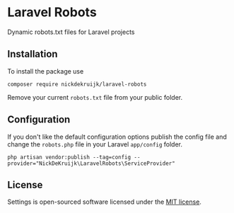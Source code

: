 # Laravel Robots
Dynamic robots.txt files for Laravel projects

## Installation
To install the package use

`composer require nickdekruijk/laravel-robots`

Remove your current `robots.txt` file from your public folder.

## Configuration
If you don't like the default configuration options publish the config file and change the `robots.php` file in your Laravel `app/config` folder.

`php artisan vendor:publish --tag=config --provider="NickDeKruijk\LaravelRobots\ServiceProvider"`

## License
Settings is open-sourced software licensed under the [MIT license](https://opensource.org/licenses/MIT).
